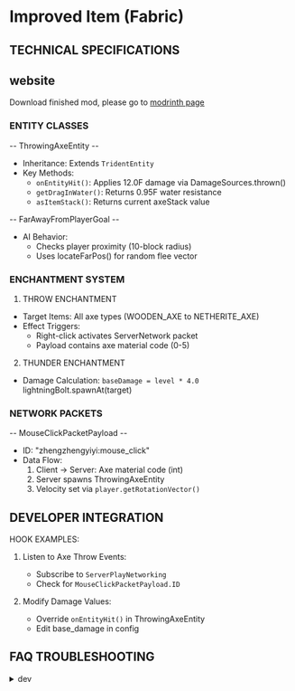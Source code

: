 # Improved Item (Fabric)

## TECHNICAL SPECIFICATIONS

## website
Download finished mod, please go to [modrinth page](https://modrinth.com/mod/improved-item)

### ENTITY CLASSES
-- ThrowingAxeEntity --
- Inheritance: Extends ```TridentEntity```
- Key Methods:
  * ```onEntityHit()```: Applies 12.0F damage via DamageSources.thrown()
  * ```getDragInWater()```: Returns 0.95F water resistance
  * ```asItemStack()```: Returns current axeStack value

-- FarAwayFromPlayerGoal --
- AI Behavior: 
  * Checks player proximity (10-block radius)
  * Uses locateFarPos() for random flee vector

### ENCHANTMENT SYSTEM
1. THROW ENCHANTMENT
- Target Items: All axe types (WOODEN_AXE to NETHERITE_AXE)
- Effect Triggers: 
  * Right-click activates ServerNetwork packet
  * Payload contains axe material code (0-5)

2. THUNDER ENCHANTMENT
- Damage Calculation: 
  ```baseDamage = level * 4.0```
  lightningBolt.spawnAt(target)

### NETWORK PACKETS
-- MouseClickPacketPayload --
- ID: "zhengzhengyiyi:mouse_click"
- Data Flow:
  1. Client -> Server: Axe material code (int)
  2. Server spawns ThrowingAxeEntity
  3. Velocity set via ```player.getRotationVector()```


## DEVELOPER INTEGRATION

HOOK EXAMPLES:
1. Listen to Axe Throw Events:
   - Subscribe to ```ServerPlayNetworking```
   - Check for ```MouseClickPacketPayload.ID```

2. Modify Damage Values:
   - Override ```onEntityHit()``` in ThrowingAxeEntity
   - Edit base_damage in config

## FAQ TROUBLESHOOTING

<details>
<summary>dev</summary>

  Q: Axes disappear after throwing?
  - Cause: pickupType set to ALLOWED but ```tryPickup()``` returns false
  - Fix: Implement inventory insertion logic
  
  Q: Lightning doesn't strike?
  - Verify: ```world.isThundering() ```
  - Check: ```player.getMainHandStack()``` has Thunder enchant

</details>
